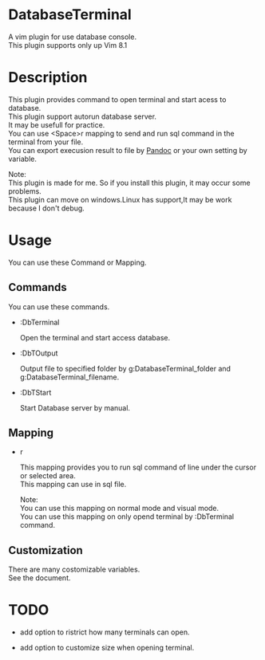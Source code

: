 # DatabaseTerminal

A vim plugin for use database console.  
This plugin supports only up Vim 8.1  

# Description

This plugin provides command to open terminal and start acess to database.  
This plugin support autorun database server.  
It may be usefull for practice.  
You can use \<Space>r mapping to send and run sql command in the terminal from your file.  
You can export execusion result to file by [Pandoc](https://pandoc.org/) or your own setting by variable.  

Note:  
This plugin is made for me. So if you install this plugin, it may occur some problems.  
This plugin can move on windows.Linux has support,It may be work because I don't debug.  

# Usage

You can use these Command or Mapping.  

## Commands

You can use these commands.  

+ :DbTerminal

    Open the terminal and start access database.  

+ :DbTOutput

    Output file to specified folder by g:DatabaseTerminal_folder and g:DatabaseTerminal_filename.  

+ :DbTStart

    Start Database server by manual.  

## Mapping

+ <Space>r

    This mapping provides you to run sql command of line under the cursor or selected area.  
    This mapping can use in sql file.

    Note:  
    You can use this mapping on normal mode and visual mode.  
    You can use this mapping on only opend terminal by :DbTerminal command.  

## Customization

There are many costomizable variables.  
See the document.  

# TODO

+ add option to ristrict how many terminals can open.

+ add option to customize size when opening terminal.


